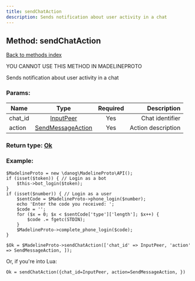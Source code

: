 ```yaml
---
title: sendChatAction
description: Sends notification about user activity in a chat
---
```

## Method: sendChatAction  
[Back to methods index](index.md)


YOU CANNOT USE THIS METHOD IN MADELINEPROTO


Sends notification about user activity in a chat

### Params:

| Name     |    Type       | Required | Description |
|----------|:-------------:|:--------:|------------:|
|chat\_id|[InputPeer](../types/InputPeer.md) | Yes|Chat identifier|
|action|[SendMessageAction](../types/SendMessageAction.md) | Yes|Action description|


### Return type: [Ok](../types/Ok.md)

### Example:


```
$MadelineProto = new \danog\MadelineProto\API();
if (isset($token)) { // Login as a bot
    $this->bot_login($token);
}
if (isset($number)) { // Login as a user
    $sentCode = $MadelineProto->phone_login($number);
    echo 'Enter the code you received: ';
    $code = '';
    for ($x = 0; $x < $sentCode['type']['length']; $x++) {
        $code .= fgetc(STDIN);
    }
    $MadelineProto->complete_phone_login($code);
}

$Ok = $MadelineProto->sendChatAction(['chat_id' => InputPeer, 'action' => SendMessageAction, ]);
```

Or, if you're into Lua:

```
Ok = sendChatAction({chat_id=InputPeer, action=SendMessageAction, })
```

